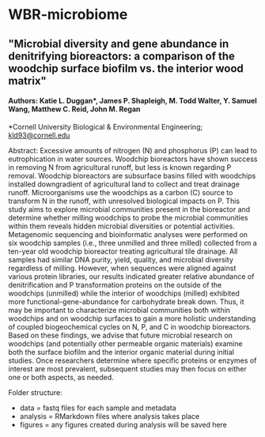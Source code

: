 # WBR-microbiome

## "Microbial diversity and gene abundance in denitrifying bioreactors: a comparison of the woodchip surface biofilm vs. the interior wood matrix"

#### Authors: Katie L. Duggan*, James P. Shapleigh, M. Todd Walter, Y. Samuel Wang, Matthew C. Reid, John M. Regan 

*Cornell University Biological & Environmental Engineering; kld93@cornell.edu

Abstract: Excessive amounts of nitrogen (N) and phosphorus (P) can lead to eutrophication in water sources. Woodchip bioreactors have shown success in removing N from agricultural runoff, but less is known regarding P removal. Woodchip bioreactors are subsurface basins filled with woodchips installed downgradient of agricultural land to collect and treat drainage runoff. Microorganisms use the woodchips as a carbon (C) source to transform N in the runoff, with unresolved biological impacts on P. This study aims to explore microbial communities present in the bioreactor and determine whether milling woodchips to probe the microbial communities within them reveals hidden microbial diversities or potential activities. Metagenomic sequencing and bioinformatic analyses were performed on six woodchip samples (i.e., three unmilled and three milled) collected from a ten-year old woodchip bioreactor treating agricultural tile drainage. All samples had similar DNA purity, yield, quality, and microbial diversity regardless of milling. However, when sequences were aligned against various protein libraries, our results indicated greater relative abundance of denitrification and P transformation proteins on the outside of the woodchips (unmilled) while the interior of woodchips (milled) exhibited more functional-gene-abundance for carbohydrate break down.  Thus, it may be important to characterize microbial communities both within woodchips and on woodchip surfaces to gain a more holistic understanding of coupled biogeochemical cycles on N, P, and C in woodchip bioreactors. Based on these findings, we advise that future microbial research on woodchips (and potentially other permeable organic materials) examine both the surface biofilm and the interior organic material during initial studies. Once researchers determine where specific proteins or enzymes of interest are most prevalent, subsequent studies may then focus on either one or both aspects, as needed.

Folder structure:
- data = fastq files for each sample and metadata
- analysis = RMarkdown files where analysis takes place
- figures = any figures created during analysis will be saved here

